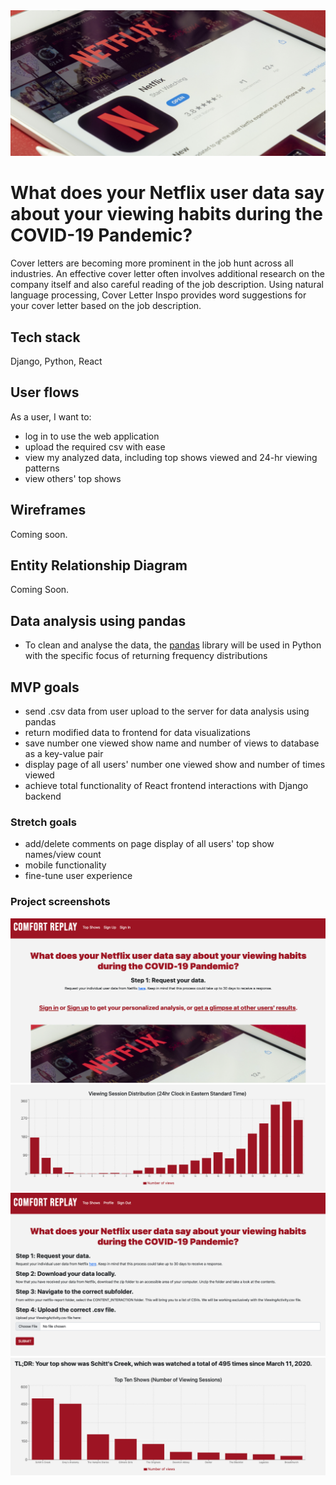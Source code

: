 <img alt="resumes" src="imgs/header.png">

# What does your Netflix user data say about your viewing habits during the COVID-19 Pandemic?

Cover letters are becoming more prominent in the job hunt across all industries. An effective cover letter often involves additional research on the company itself and also careful reading of the job description. Using natural language processing, Cover Letter Inspo provides word suggestions for your cover letter based on the job description.

## Tech stack

Django, Python, React

## User flows

As a user, I want to:
- log in to use the web application
- upload the required csv with ease
- view my analyzed data, including top shows viewed and 24-hr viewing patterns
- view others' top shows

## Wireframes

Coming soon.
<!-- <img alt="site design" src="imgs/wireframes2.png"> -->

## Entity Relationship Diagram

Coming Soon.
<!-- <img alt="erd" src="imgs/erd2.png"> -->

## Data analysis using pandas

- To clean and analyse the data, the [pandas](https://pandas.pydata.org/docs/index.html) library will be used in Python with the specific focus of returning frequency distributions


## MVP goals

- send .csv data from user upload to the server for data analysis using pandas
- return modified data to frontend for data visualizations
- save number one viewed show name and number of views to database as a key-value pair
- display page of all users' number one viewed show and number of times viewed
- achieve total functionality of React frontend interactions with Django backend

### Stretch goals

- add/delete comments on page display of all users' top show names/view count
- mobile functionality
- fine-tune user experience

### Project screenshots

<img alt="home screen" src="imgs/screenshot4.png">
<img alt="logged in" src="imgs/screenshot3.png">
<img alt="data visualization 1" src="imgs/screenshot1.png">
<img alt="data visualization 2" src="imgs/screenshot2.png">